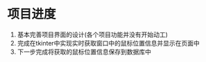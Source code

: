 # 项目进度
1. 基本完善项目界面的设计(各个项目功能并没有开始动工)
2. 完成在tkinter中实现实时获取窗口中的鼠标位置信息并显示在页面中
3. 下一步完成将获取的鼠标位置信息保存到数据库中
